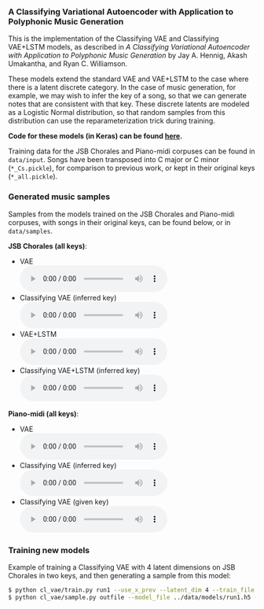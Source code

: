 ### A Classifying Variational Autoencoder with Application to Polyphonic Music Generation

This is the implementation of the Classifying VAE and Classifying VAE+LSTM models, as described in _A Classifying Variational Autoencoder with Application to Polyphonic Music Generation_ by Jay A. Hennig, Akash Umakantha, and Ryan C. Williamson.

These models extend the standard VAE and VAE+LSTM to the case where there is a latent discrete category. In the case of music generation, for example, we may wish to infer the key of a song, so that we can generate notes that are consistent with that key. These discrete latents are modeled as a Logistic Normal distribution, so that random samples from this distribution can use the reparameterization trick during training.

__Code for these models (in Keras) can be found [here](https://github.com/mobeets/classifying-vae-lstm).__

Training data for the JSB Chorales and Piano-midi corpuses can be found in `data/input`. Songs have been transposed into C major or C minor (`*_Cs.pickle`), for comparison to previous work, or kept in their original keys (`*_all.pickle`).

### Generated music samples

Samples from the models trained on the JSB Chorales and Piano-midi corpuses, with songs in their original keys, can be found below, or in `data/samples`.

__JSB Chorales (all keys)__:

- VAE <br><audio src="data/samples/JSB10_VAE.wav" controls preload></audio>
- Classifying VAE (inferred key) <br><audio src="data/samples/JSB10_CL-VAE_infer.wav" controls preload></audio>
- VAE+LSTM <br><audio src="data/samples/JSB10_VRNN.wav" controls preload></audio>
- Classifying VAE+LSTM (inferred key) <br><audio src="data/samples/JSB10_CL-VRNN_infer.wav" controls preload></audio>

__Piano-midi (all keys)__:

- VAE <br><audio src="data/samples/PMall_VAE.wav" controls preload></audio>
- Classifying VAE (inferred key) <br><audio src="data/samples/PMall_CL-VAE_infer.wav" controls preload></audio>
- Classifying VAE (given key) <br><audio src="data/samples/PMall_CL-VAE_true.wav" controls preload></audio>

### Training new models

Example of training a Classifying VAE with 4 latent dimensions on JSB Chorales in two keys, and then generating a sample from this model:

```bash
$ python cl_vae/train.py run1 --use_x_prev --latent_dim 4 --train_file '../data/input/JSB Chorales_Cs.pickle'
$ python cl_vae/sample.py outfile --model_file ../data/models/run1.h5 --train_file '../data/input/JSB Chorales_Cs.pickle'
```


